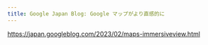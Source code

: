 ```yaml
---
title: Google Japan Blog: Google マップがより直感的に
---
```


https://japan.googleblog.com/2023/02/maps-immersiveview.html

